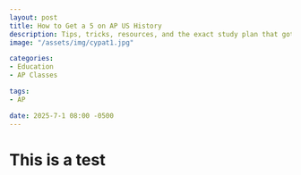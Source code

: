 ```yaml
---
layout: post
title: How to Get a 5 on AP US History
description: Tips, tricks, resources, and the exact study plan that got me an A+ in the class and a 5 on the APUSH exam my freshman year
image: "/assets/img/cypat1.jpg"

categories:
- Education
- AP Classes

tags:
- AP

date: 2025-7-1 08:00 -0500
---
```


# This is a test
